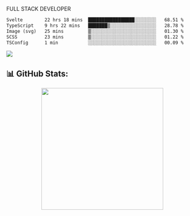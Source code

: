FULL  STACK DEVELOPER


 <!--START_SECTION:waka-->

```txt
Svelte        22 hrs 18 mins  █████████████████░░░░░░░░   68.51 %
TypeScript    9 hrs 22 mins   ███████▒░░░░░░░░░░░░░░░░░   28.78 %
Image (svg)   25 mins         ▒░░░░░░░░░░░░░░░░░░░░░░░░   01.30 %
SCSS          23 mins         ▒░░░░░░░░░░░░░░░░░░░░░░░░   01.22 %
TSConfig      1 min           ░░░░░░░░░░░░░░░░░░░░░░░░░   00.09 %
```

<!--END_SECTION:waka-->

  <p align="start">
<a href="https://linkedin.com/in/Abhishek">
<img src="https://skillicons.dev/icons?i=cpp,java,python,html,css,js,postgres,mongodb,linux,bash,git,github,react,express,nodejs,nextjs,gcp,docker,vscode,postman,powershell,githubactions,&theme=dark&perline=10" />
</a>
</p>



## 📊 GitHub Stats:

 <div align="center">

 <!-- github streak start -->

<img width=320 src="https://github-readme-streak-stats.herokuapp.com/?user=Abhishek9503&layout=compact"  />

<!-- github streak end -->
